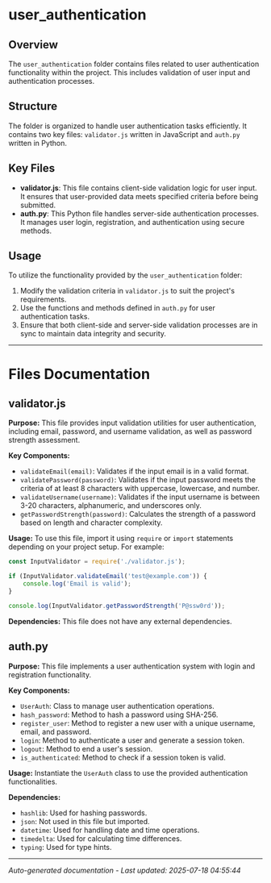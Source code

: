 # user_authentication

## Overview
The `user_authentication` folder contains files related to user authentication functionality within the project. This includes validation of user input and authentication processes.

## Structure
The folder is organized to handle user authentication tasks efficiently. It contains two key files: `validator.js` written in JavaScript and `auth.py` written in Python.

## Key Files
- **validator.js**: This file contains client-side validation logic for user input. It ensures that user-provided data meets specified criteria before being submitted.
- **auth.py**: This Python file handles server-side authentication processes. It manages user login, registration, and authentication using secure methods.

## Usage
To utilize the functionality provided by the `user_authentication` folder:
1. Modify the validation criteria in `validator.js` to suit the project's requirements.
2. Use the functions and methods defined in `auth.py` for user authentication tasks.
3. Ensure that both client-side and server-side validation processes are in sync to maintain data integrity and security.

---

# Files Documentation

## validator.js

**Purpose:** This file provides input validation utilities for user authentication, including email, password, and username validation, as well as password strength assessment.

**Key Components:**
- `validateEmail(email)`: Validates if the input email is in a valid format.
- `validatePassword(password)`: Validates if the input password meets the criteria of at least 8 characters with uppercase, lowercase, and number.
- `validateUsername(username)`: Validates if the input username is between 3-20 characters, alphanumeric, and underscores only.
- `getPasswordStrength(password)`: Calculates the strength of a password based on length and character complexity.

**Usage:** To use this file, import it using `require` or `import` statements depending on your project setup. For example:
```javascript
const InputValidator = require('./validator.js');

if (InputValidator.validateEmail('test@example.com')) {
    console.log('Email is valid');
}

console.log(InputValidator.getPasswordStrength('P@ssw0rd'));
```

**Dependencies:** This file does not have any external dependencies.

## auth.py

**Purpose:** This file implements a user authentication system with login and registration functionality.

**Key Components:**
- `UserAuth`: Class to manage user authentication operations.
- `hash_password`: Method to hash a password using SHA-256.
- `register_user`: Method to register a new user with a unique username, email, and password.
- `login`: Method to authenticate a user and generate a session token.
- `logout`: Method to end a user's session.
- `is_authenticated`: Method to check if a session token is valid.

**Usage:** Instantiate the `UserAuth` class to use the provided authentication functionalities.

**Dependencies:**
- `hashlib`: Used for hashing passwords.
- `json`: Not used in this file but imported.
- `datetime`: Used for handling date and time operations.
- `timedelta`: Used for calculating time differences.
- `typing`: Used for type hints.

---
*Auto-generated documentation - Last updated: 2025-07-18 04:55:44*
